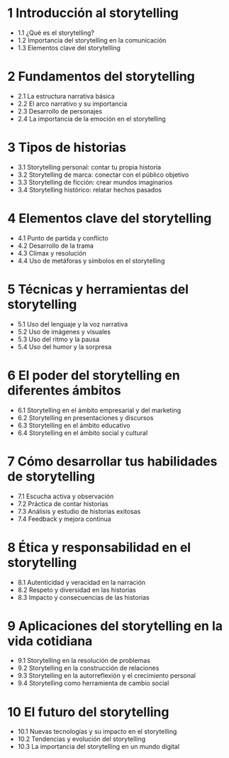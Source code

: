 # 1 Introducción al storytelling
- 1.1 ¿Qué es el storytelling?
- 1.2 Importancia del storytelling en la comunicación
- 1.3 Elementos clave del storytelling

# 2 Fundamentos del storytelling
- 2.1 La estructura narrativa básica
- 2.2 El arco narrativo y su importancia
- 2.3 Desarrollo de personajes
- 2.4 La importancia de la emoción en el storytelling

# 3 Tipos de historias
- 3.1 Storytelling personal: contar tu propia historia
- 3.2 Storytelling de marca: conectar con el público objetivo
- 3.3 Storytelling de ficción: crear mundos imaginarios
- 3.4 Storytelling histórico: relatar hechos pasados

# 4 Elementos clave del storytelling
- 4.1 Punto de partida y conflicto
- 4.2 Desarrollo de la trama
- 4.3 Climax y resolución
- 4.4 Uso de metáforas y símbolos en el storytelling

# 5 Técnicas y herramientas del storytelling
- 5.1 Uso del lenguaje y la voz narrativa
- 5.2 Uso de imágenes y visuales
- 5.3 Uso del ritmo y la pausa
- 5.4 Uso del humor y la sorpresa

# 6 El poder del storytelling en diferentes ámbitos
- 6.1 Storytelling en el ámbito empresarial y del marketing
- 6.2 Storytelling en presentaciones y discursos
 - 6.3 Storytelling en el ámbito educativo
- 6.4 Storytelling en el ámbito social y cultural

# 7 Cómo desarrollar tus habilidades de storytelling
- 7.1 Escucha activa y observación
- 7.2 Práctica de contar historias
- 7.3 Análisis y estudio de historias exitosas
- 7.4 Feedback y mejora continua

# 8 Ética y responsabilidad en el storytelling
- 8.1 Autenticidad y veracidad en la narración
- 8.2 Respeto y diversidad en las historias
- 8.3 Impacto y consecuencias de las historias

# 9 Aplicaciones del storytelling en la vida cotidiana
- 9.1 Storytelling en la resolución de problemas
- 9.2 Storytelling en la construcción de relaciones
- 9.3 Storytelling en la autorreflexión y el crecimiento personal
- 9.4 Storytelling como herramienta de cambio social

# 10 El futuro del storytelling
 - 10.1 Nuevas tecnologías y su impacto en el storytelling
 - 10.2 Tendencias y evolución del storytelling
 - 10.3 La importancia del storytelling en un mundo digital
